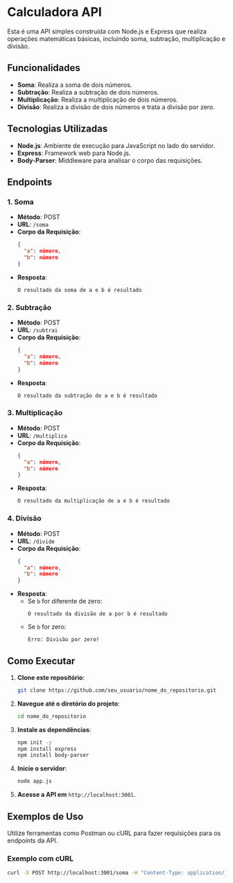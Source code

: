 # Calculadora API

Esta é uma API simples construída com Node.js e Express que realiza operações matemáticas básicas, incluindo soma, subtração, multiplicação e divisão.

## Funcionalidades

- **Soma**: Realiza a soma de dois números.
- **Subtração**: Realiza a subtração de dois números.
- **Multiplicação**: Realiza a multiplicação de dois números.
- **Divisão**: Realiza a divisão de dois números e trata a divisão por zero.

## Tecnologias Utilizadas

- **Node.js**: Ambiente de execução para JavaScript no lado do servidor.
- **Express**: Framework web para Node.js.
- **Body-Parser**: Middleware para analisar o corpo das requisições.

## Endpoints

### 1. **Soma**
- **Método**: POST
- **URL**: `/soma`
- **Corpo da Requisição**:
  ```json
  {
    "a": número,
    "b": número
  }
  ```
- **Resposta**:
  ```
  O resultado da soma de a e b é resultado
  ```

### 2. **Subtração**
- **Método**: POST
- **URL**: `/subtrai`
- **Corpo da Requisição**:
  ```json
  {
    "a": número,
    "b": número
  }
  ```
- **Resposta**:
  ```
  O resultado da subtração de a e b é resultado
  ```

### 3. **Multiplicação**
- **Método**: POST
- **URL**: `/multiplica`
- **Corpo da Requisição**:
  ```json
  {
    "a": número,
    "b": número
  }
  ```
- **Resposta**:
  ```
  O resultado da multiplicação de a e b é resultado
  ```

### 4. **Divisão**
- **Método**: POST
- **URL**: `/divide`
- **Corpo da Requisição**:
  ```json
  {
    "a": número,
    "b": número
  }
  ```
- **Resposta**:
  - Se `b` for diferente de zero:
    ```
    O resultado da divisão de a por b é resultado
    ```
  - Se `b` for zero:
    ```
    Erro: Divisão por zero!
    ```

## Como Executar

1. **Clone este repositório**:
   ```bash
   git clone https://github.com/seu_usuario/nome_do_repositorio.git
   ```

2. **Navegue até o diretório do projeto**:
   ```bash
   cd nome_do_repositorio
   ```

3. **Instale as dependências**:
   ```bash
   npm init -y
   npm install express
   npm install body-parser
   ```

4. **Inicie o servidor**:
   ```bash
   node app.js
   ```

5. **Acesse a API em** `http://localhost:3001`.

## Exemplos de Uso

Utilize ferramentas como Postman ou cURL para fazer requisições para os endpoints da API.

### Exemplo com cURL

```bash
curl -X POST http://localhost:3001/soma -H "Content-Type: application/json" -d '{"a": 5, "b": 10}'
```

